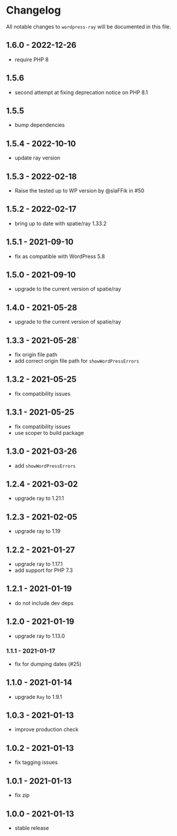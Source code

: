 # Changelog

All notable changes to `wordpress-ray` will be documented in this file.

## 1.6.0 - 2022-12-26

- require PHP 8

## 1.5.6

- second attempt at fixing deprecation notice on PHP 8.1

## 1.5.5

- bump dependencies

## 1.5.4 - 2022-10-10

- update ray version

## 1.5.3 - 2022-02-18

- Raise the tested up to WP version by @slaFFik in #50

## 1.5.2 - 2022-02-17

- bring up to date with spatie/ray 1.33.2

## 1.5.1 - 2021-09-10

- fix as compatible with WordPress 5.8

## 1.5.0 - 2021-09-10

- upgrade to the current version of spatie/ray

## 1.4.0 - 2021-05-28

- upgrade to the current version of spatie/ray

## 1.3.3 - 2021-05-28`

- fix origin file path
- add correct origin file path for `showWordPressErrors`

## 1.3.2 - 2021-05-25

- fix compatibility issues

## 1.3.1 - 2021-05-25

- fix compatibility issues
- use scoper to build package

## 1.3.0 - 2021-03-26

- add `showWordPressErrors`

## 1.2.4 - 2021-03-02

- upgrade ray to 1.21.1

## 1.2.3 - 2021-02-05

- upgrade ray to 1.19

## 1.2.2 - 2021-01-27

- upgrade ray to 1.17.1
- add support for PHP 7.3

## 1.2.1 - 2021-01-19

- do not include dev deps

## 1.2.0 - 2021-01-19

- upgrade ray to 1.13.0

### 1.1.1 - 2021-01-17

- fix for dumping dates (#25)

## 1.1.0 - 2021-01-14

- upgrade `Ray` to 1.9.1

## 1.0.3 - 2021-01-13

- improve production check

## 1.0.2 - 2021-01-13

- fix tagging issues

## 1.0.1 - 2021-01-13

- fix zip

## 1.0.0 - 2021-01-13

- stable release

